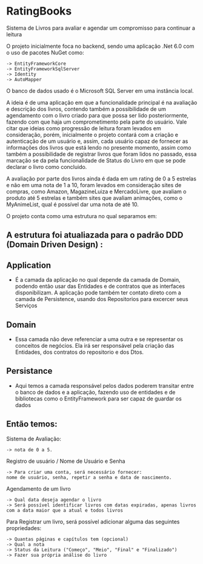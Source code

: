 # RatingBooks

Sistema de Livros para avaliar e agendar um compromisso para continuar a leitura

O projeto inicialmente foca no backend, sendo uma aplicação .Net 6.0 com o uso de pacotes NuGet como:
	
 	-> EntityFrameworkCore
  	-> EntityFrameworkSqlServer
  	-> Identity
   	-> AutoMapper
    
O banco de dados usado é o Microsoft SQL Server em uma instância local.

A ideia é de uma aplicação em que a funcionalidade principal é na avaliação e descrição dos livros, contendo também a possibilidade de um agendamento com o livro criado para que possa ser lido posteriormente, fazendo com que haja um comprometimento pela parte do usuário. Vale citar que ideias como progressão de leitura foram levados em consideração, porém, inicialmente o projeto contará com a criação e autenticação de um usuário e, assim, cada usuário capaz de fornecer as informações dos livros que está lendo no presente momento, assim como também a possibilidade de registrar livros que foram lidos no passado, essa marcação se da pela funcionalidade de Status do Livro em que se pode declarar o livro como concluido. 

A avaliação por parte dos livros ainda é dada em um rating de 0 a 5 estrelas e não em uma nota de 1 a 10, foram levados em consideração sites de compras, como Amazon, MagazineLuiza e MercadoLivre, que avaliam o produto até 5 estrelas e também sites que avaliam animações, como o MyAnimeList, qual é possível dar uma nota de até 10.

O projeto conta como uma estrutura no qual separamos em:  

## A estrutura foi atualiazada para o padrão DDD (Domain Driven Design) :

## Application
- É a camada da aplicação no qual depende da camada de Domain, podendo então usar das Entidades e de contratos que as interfaces disponibilizam. A aplicação pode também ter contato direto com a camada de Persistence, usando dos Repositorios para excercer seus Serviços
## Domain
- Essa camada não deve referenciar a uma outra e se representar os conceitos de negócios. Ela irá ser responsável pela criação das Entidades, dos contratos do repositorio e dos Dtos.
## Persistance
- Aqui temos a camada responsável pelos dados poderem transitar entre o banco de dados e a aplicação, fazendo uso de entidades e de bibliotecas como o EntityFramework para ser capaz de guardar os dados

## Então temos:

Sistema de Avaliação: 
	
    -> nota de 0 a 5.

Registro de usuário / Nome de Usuário e Senha

	-> Para criar uma conta, será necessário fornecer:
	nome de usuário, senha, repetir a senha e data de nascimento.

Agendamento de um livro

	-> Qual data deseja agendar o livro
	-> Será possível identificar livros com datas expiradas, apenas livros com a data maior que a atual e todos livros


Para Registrar um livro, será possível adicionar alguma das seguintes propriedades:

	-> Quantas páginas e capítulos tem (opcional)
	-> Qual a nota
	-> Status da Leitura ("Começo", "Meio", "Final" e "Finalizado")
	-> Fazer sua própria análise do livro
